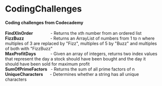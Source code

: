# CodingChallenges

#### Coding challenges from Codecademy

**FindXInOrder** &emsp; &emsp; &emsp; - Returns the xth number from an ordered list  
**FizzBuzz** &emsp; &emsp; &emsp; &emsp; &ensp; - Returns an ArrayList of numbers from 1 to n where multiples of 3 are replaced by "Fizz", multiples of 5 by "Buzz" and multiples of both with "FizzBuzz"  
**MaxProfitDays** &emsp; &emsp; &nbsp; - Given an array of integers, returns two index values that represent the day a stock should have been bought and the day it should have been sold for maximum profit  
**SumOfPrimeFactors** &nbsp; - Returns the sum of all prime factors of n  
**UniqueCharacters** &ensp; &nbsp; - Determines whether a string has all unique characters
